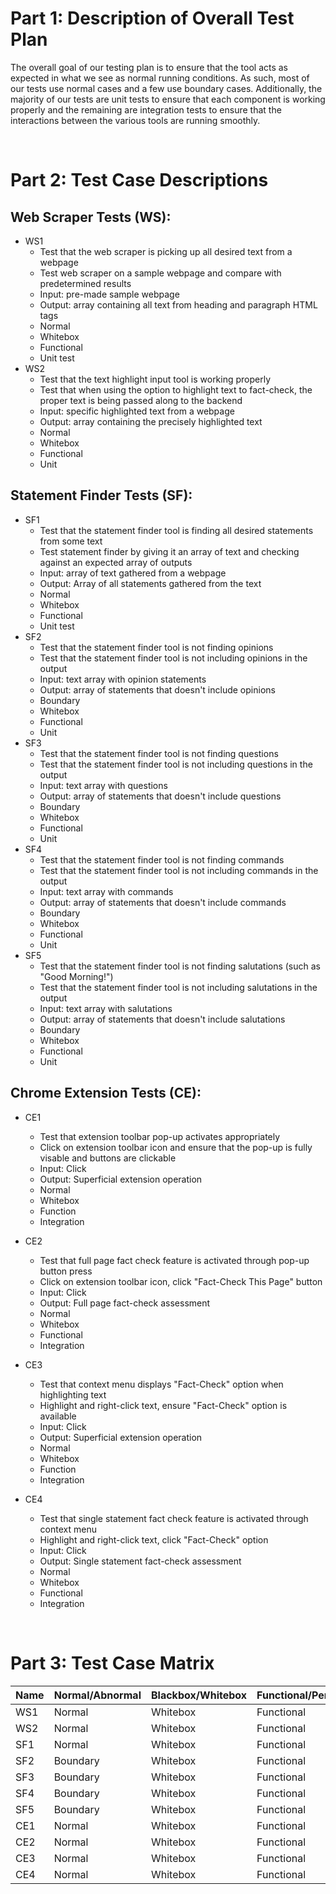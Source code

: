 # Part 1: Description of Overall Test Plan
The overall goal of our testing plan is to ensure that the tool acts as expected in what we see as normal running conditions. As such, most of our tests use normal cases and a few use boundary cases. Additionally, the majority of our tests are unit tests to ensure that each component is working properly and the remaining are integration tests to ensure that the interactions between the various tools are running smoothly.

<br>

# Part 2: Test Case Descriptions
## Web Scraper Tests (WS):
- WS1
    - Test that the web scraper is picking up all desired text from a webpage
    - Test web scraper on a sample webpage and compare with predetermined results
    - Input: pre-made sample webpage
    - Output: array containing all text from heading and paragraph HTML tags
    - Normal
    - Whitebox
    - Functional 
    - Unit test
- WS2
  - Test that the text highlight input tool is working properly
  - Test that when using the option to highlight text to fact-check, the proper text is being passed along to the backend
  - Input: specific highlighted text from a webpage
  - Output: array containing the precisely highlighted text
  - Normal
  - Whitebox
  - Functional
  - Unit

## Statement Finder Tests (SF):
- SF1
    - Test that the statement finder tool is finding all desired statements from some text
    - Test statement finder by giving it an array of text and checking against an expected array of outputs
    - Input: array of text gathered from a webpage
    - Output: Array of all statements gathered from the text
    - Normal
    - Whitebox
    - Functional
    - Unit test
- SF2
    - Test that the statement finder tool is not finding opinions
    - Test that the statement finder tool is not including opinions in the output
    - Input: text array with opinion statements
    - Output: array of statements that doesn't include opinions
    - Boundary
    - Whitebox
    - Functional
    - Unit
- SF3
    - Test that the statement finder tool is not finding questions
    - Test that the statement finder tool is not including questions in the output
    - Input: text array with questions
    - Output: array of statements that doesn't include questions
    - Boundary
    - Whitebox
    - Functional
    - Unit
- SF4
    - Test that the statement finder tool is not finding commands
    - Test that the statement finder tool is not including commands in the output
    - Input: text array with commands
    - Output: array of statements that doesn't include commands
    - Boundary
    - Whitebox
    - Functional
    - Unit
- SF5
    - Test that the statement finder tool is not finding salutations (such as "Good Morning!")
    - Test that the statement finder tool is not including salutations in the output
    - Input: text array with salutations
    - Output: array of statements that doesn't include salutations
    - Boundary
    - Whitebox
    - Functional
    - Unit

## Chrome Extension Tests (CE):
- CE1
  - Test that extension toolbar pop-up activates appropriately
  - Click on extension toolbar icon and ensure that the pop-up is fully visable and buttons are clickable
  - Input: Click
  - Output: Superficial extension operation
  - Normal
  - Whitebox
  - Function
  - Integration

- CE2
  - Test that full page fact check feature is activated through pop-up button press
  - Click on extension toolbar icon, click "Fact-Check This Page" button
  - Input: Click
  - Output: Full page fact-check assessment
  - Normal
  - Whitebox
  - Functional
  - Integration

- CE3
  - Test that context menu displays "Fact-Check" option when highlighting text
  - Highlight and right-click text, ensure "Fact-Check" option is available
  - Input: Click
  - Output: Superficial extension operation
  - Normal
  - Whitebox
  - Function
  - Integration

- CE4
  - Test that single statement fact check feature is activated through context menu
  - Highlight and right-click text, click "Fact-Check" option
  - Input: Click
  - Output: Single statement fact-check assessment
  - Normal
  - Whitebox
  - Functional
  - Integration

<br>

# Part 3: Test Case Matrix
| Name | Normal/Abnormal | Blackbox/Whitebox | Functional/Performance | Unit/Integration |
| --- | ---| --- | --- | --- |
| WS1 | Normal | Whitebox | Functional | Unit |
| WS2 | Normal | Whitebox | Functional | Unit |
| SF1 | Normal | Whitebox | Functional | Unit |
| SF2 | Boundary | Whitebox | Functional | Unit |
| SF3 | Boundary | Whitebox | Functional | Unit |
| SF4 | Boundary | Whitebox | Functional | Unit |
| SF5 | Boundary | Whitebox | Functional | Unit |
| CE1 | Normal | Whitebox | Functional | Integration |
| CE2 | Normal | Whitebox | Functional | Integration |
| CE3 | Normal | Whitebox | Functional | Integration |
| CE4 | Normal | Whitebox | Functional | Integration |